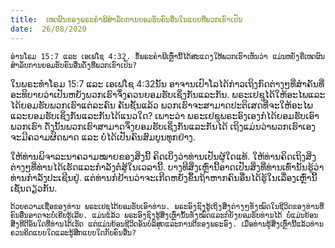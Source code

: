 ```yaml
---
title:  ເຫດຜົນຂອງພຣະຄຳພີສຳລັບການຍອມຮັບຄົນອື່ນໃນແບບທີ່ພວກເຂົາເປັນ
date:  26/08/2020
---
```


`ອ່ານໂຣມ 15:7 ແລະ ເອເຟໂຊ 4:32. ຂໍ້ພຣະຄຳພີເຫຼົ່ານີ້ໄດ້ສະແດງໃຫ້ພວກເຮົາເຫັນວ່າ ແມ່ນຫຍັງຄືເຫດຜົນສຳລັບການຍອມຮັບຄົນອື່ນດັ່ງທີ່ພວກເຂົາເປັນ?`

ໃນພຣະທຳໂຣມ 15:7 ແລະ ເອເຟໂຊ 4:32ນັ້ນ ອາຈານເປົາໂລໄດ້ກ່າວເຖິງກົດຕ່າງໆທີ່ສຳຄັນທີ່ອະທິບາຍວ່າເປັນຫຍັງພວກເຮົາຈຶ່ງຄວນຍອມຮັບເຊິ່ງກັນແລະກັນ. ພຣະເຢຊູໄດ້ໃຫ້ອະໄພແລະໄດ້ຍອມຮັບພວກເຮົາແຕ່ລະຄົນ ຄັນຊັ້ນແລ້ວ ພວກເຮົາຈະສາມາດປະຕິເສດທີ່ຈະໃຫ້ອະໄພແລະຍອມຮັບເຊິ່ງກັນແລະກັນໄດ້ແນວໃດ? ເພາະວ່າ ພຣະເຢຊູພຣະອົງເອງກໍໄດ້ຍອມຮັບເອົາພວກເຮົາ ດັ່ງນັ້ນພວກເຮົາສາມາດຈຶ່ງຍອມຮັບເຊິ່ງກັນແລະກັນໄດ້ ເຖິງແມ່ນວ່າພວກເຮົາເອງຈະມີຄວາມຜິດພາດ ແລະ ບໍ່ໄດ້ເປັນຄົນສົມບູນທຸກຢ່າງ.

ໃຫ້ທ່ານພິຈາລະນາຄວາມໝາຍຂອງສິ່ງນີ້ ຄິດເບິ່ງວ່າທ່ານເປັນຜູ້ໃດແທ້. ໃຫ້ທ່ານຄິດເຖິງສິ່ງຕ່າງໆທີ່ທ່ານໄດ້ເຮັດແລະກຳລັງຕໍ່ສູ້ໃນເວລານີ້. ບາງທີສິ່ງເຫຼົ່ານີ້ອາດເປັນສິ່ງທີ່ທ່ານເທົ່ານັ້ນຮູ້ວ່າທ່ານກຳລັງປະເຊີນຢູ່. ແຕ່ທ່ານກໍຢ້ານວ່າຈະເກີດຫຍັງຂຶ້ນຖ້າຫາກຄົນອື່ນໄດ້ຮູ້ໃນເລື່ອງເຫຼົ່ານີ້ເຊັ່ນດຽວກັນ.

`ດ້ວຍຄວາມເຊື່ອຂອງທ່ານ ພຣະເຢຊູໄດ້ຍອມຮັບເອົາທ່ານ. ພຣະອົງຊົງຮູ້ເຖິງສິ່ງຕ່າງໆທັງໝົດໃນຊີວິດຂອງທ່ານທີ່ຄົນອື່ນອາດຈະບໍ່ເຄີຍຮູ້ເລີຍ. ແມ່ນແລ້ວ ພຣະອົງຊົງຮູ້ສິ່ງເຫຼົ່ານັ້ນທັງໝົດແລະກໍຍັງຍອມຮັບທ່ານໄດ້ ບໍ່ແມ່ນຍ້ອນສິ່ງທີດີອັນໃດທີ່ທ່ານໄດ້ເຮັດ ແຕ່ແມ່ນຍ້ອນຊີວິດອັນບໍລິສຸດແລະການດີຂອງພຣະອົງ. ເມື່ອທ່ານຮູ້ສິ່ງເຫຼົ່ານີ້ແລ້ວທ່ານຄວນຄິດແບບໃດແລະຮູ້ສຶກແບບໃດກັບຄົນອື່ນ?`